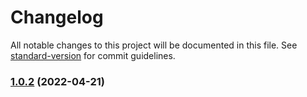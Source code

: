 # Changelog

All notable changes to this project will be documented in this file. See [standard-version](https://github.com/conventional-changelog/standard-version) for commit guidelines.

### [1.0.2](https://github.com/mokkapps/changelog-generator-demo/compare/v1.0.1...v1.0.2) (2022-04-21)
